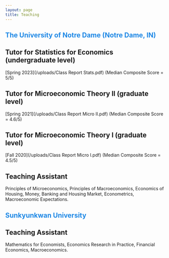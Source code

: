 ```yaml
---
layout: page
title: Teaching
---
```


##  <span style="color:#1E88E5"> The University of Notre Dame (Notre Dame, IN)</span>

## Tutor for Statistics for Economics (undergraduate level)
[Spring 2023](/uploads/Class Report Stats.pdf) (Median Composite Score = 5/5)

## Tutor for Microeconomic Theory II (graduate level)

[Spring 2021](/uploads/Class Report Micro II.pdf) (Median Composite Score = 4.6/5)

## Tutor for Microeconomic Theory I (graduate level)
[Fall 2020](/uploads/Class Report Micro I.pdf)   (Median Composite Score = 4.5/5)

## Teaching Assistant
Principles of Microeconomics, Principles of Macroeconomics, Economics of Housing, Money, Banking and Housing Market, Econometrics, Macroeconomic Expectations.


## <span style="color:#1E88E5"> Sunkyunkwan University </span>

## Teaching Assistant
Mathematics for Economists, Economics Research in Practice, Financial Economics, Macroeconomics.
